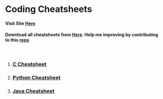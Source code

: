 # Coding Cheatsheets

#### Visit Site [Here](https://rohan-k14.github.io/coding-cheatsheets/)
#### Download all cheatsheets from [Here](). Help me improving by contributing to this [repo](https://github.com/rohan-k14/coding-cheatsheets)

<br>

1. ### [C Cheatsheet](c-cheatsheet.md)
2. ### [Python Cheatsheet]()
3. ### [Java Cheatsheet]()